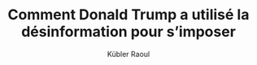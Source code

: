 ---
layout: post
title: "Comment Donald Trump a utilisé la désinformation pour s’imposer"
link: "https://theconversation.com/comment-donald-trump-a-utilise-la-desinformation-pour-simposer-242634"
author: Kübler Raoul
published_date: 10/11/2024
description: Quel est le rôle exact joué par la désinformation dans la victoire de Donald Trump ? À partir de l’analyse de 200 millions de données, une équipe de chercheurs a modélisé les facteurs déterminants du choix électoral lors des élections américaines en 2016 et 2020. Ce modèle éclaire la stratégie de Trump consistant à propager des « fake news » pour s’imposer sur les réseaux sociaux et dans les médias traditionnels.
language: fr
categories: "politique désinformation numérique"
tags: "politique désinformation numérique"
og-tags: "politique désinformation numérique"
permalink: /:categories/:year/:month/:day/:title/
---